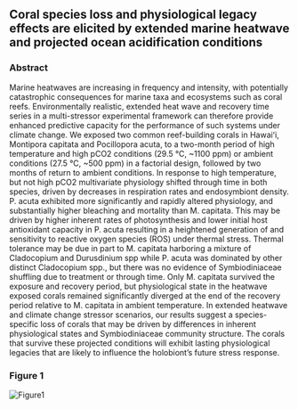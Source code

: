 ## Coral species loss and physiological legacy effects are elicited by extended marine heatwave and projected ocean acidification conditions

### Abstract 

Marine heatwaves are increasing in frequency and intensity, with potentially catastrophic consequences for marine taxa and ecosystems such as coral reefs. Environmentally realistic, extended heat wave and recovery time series in a multi-stressor experimental framework can therefore provide enhanced predictive capacity for the performance of such systems under climate change. We exposed two common reef-building corals in Hawaiʻi, Montipora capitata and Pocillopora acuta, to a two-month period of high temperature and high pCO2 conditions (29.5 °C, ~1100 ppm) or ambient conditions (27.5 °C, ~500 ppm) in a factorial design, followed by two months of return to ambient conditions. In response to high temperature, but not high pCO2 multivariate physiology shifted through time in both species,  driven by decreases in respiration rates and endosymbiont density. P. acuta exhibited more significantly and rapidly altered physiology, and substantially higher bleaching and mortality than M. capitata.  This may be driven by higher inherent rates of photosynthesis and lower initial host antioxidant capacity in P. acuta resulting in a heightened generation of and sensitivity to reactive oxygen species (ROS) under thermal stress. Thermal tolerance may be due in part to M. capitata harboring a mixture of Cladocopium and Durusdinium spp while P. acuta was dominated by other distinct Cladocopium spp., but there was no evidence of Symbiodiniaceae shuffling due to treatment or through time. Only M. capitata survived the exposure and recovery period, but physiological state in the heatwave exposed corals remained significantly diverged at the end of the recovery period relative to M. capitata in ambient temperature. In extended heatwave and climate change stressor scenarios, our results suggest a species-specific loss of corals that may be driven by differences in inherent physiological states and Symbiodiniaceae community structure. The corals that survive these projected conditions will exhibit lasting physiological legacies that are likely to influence the holobiont’s future stress response. 

### Figure 1

![Figure1](https://github.com/hputnam/Acclim_Dynamics/blob/master/Output/Figures/Manuscript_figures/figure1-v6.png?raw=true)

